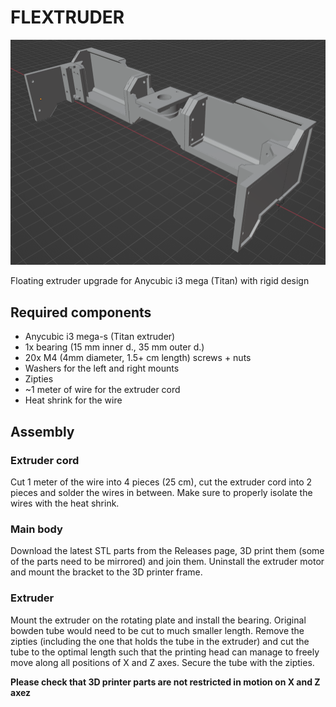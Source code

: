 # FLEXTRUDER

![!img flextruder](https://github.com/enaix/flextruder/raw/master/img/screen1.png)

Floating extruder upgrade for Anycubic i3 mega (Titan) with rigid design

## Required components

* Anycubic i3 mega-s (Titan extruder)
* 1x bearing (15 mm inner d., 35 mm outer d.)
* 20x M4 (4mm diameter, 1.5+ cm length) screws + nuts
* Washers for the left and right mounts
* Zipties
* ~1 meter of wire for the extruder cord
* Heat shrink for the wire

## Assembly

### Extruder cord

Cut 1 meter of the wire into 4 pieces (25 cm), cut the extruder cord into 2 pieces and solder the wires in between. Make sure to properly isolate the wires with the heat shrink.

### Main body

Download the latest STL parts from the Releases page, 3D print them (some of the parts need to be mirrored) and join them. Uninstall the extruder motor and mount the bracket to the 3D printer frame.

### Extruder

Mount the extruder on the rotating plate and install the bearing. Original bowden tube would need to be cut to much smaller length. Remove the zipties (including the one that holds the tube in the extruder) and cut the tube to the optimal length such that the printing head can manage to freely move along all positions of X and Z axes. Secure the tube with the zipties.

**Please check that 3D printer parts are not restricted in motion on X and Z axez**